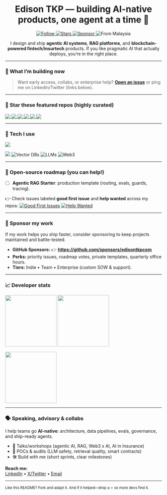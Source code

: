 <!---
EdisonTKPcom/EdisonTKPcom is a ✨ special ✨ repository because its `README.md` (this file) appears on your GitHub profile.
You can click the Preview link to take a look at your changes.
--->


<!-- Profile Header -->
<h1 align="center">Edison TKP — building AI-native products, one agent at a time 🤖</h1>

<p align="center">
  <a href="https://github.com/edisontkpcom?tab=followers">
    <img alt="Follow" src="https://img.shields.io/github/followers/edisontkpcom?label=Follow%20%40edisontkp&style=social">
  </a>
  <a href="https://github.com/edisontkpcom?tab=repositories&q=&type=source&language=&sort=stargazers">
    <img alt="Stars" src="https://img.shields.io/github/stars/edisontkpcom?style=social">
  </a>
  <a href="https://github.com/sponsors/edisontkpcom">
    <img alt="Sponsor" src="https://img.shields.io/badge/Sponsor-%E2%9D%A4%EF%B8%8F-ff69b4">
  </a>
  <img alt="From Malaysia" src="https://img.shields.io/badge/MY-Kuala%20Lumpur-1f6feb">
</p>

<p align="center">
  I design and ship <b>agentic AI systems</b>, <b>RAG platforms</b>, and <b>blockchain-powered fintech/insurtech</b> products.  
  If you like pragmatic AI that actually deploys, you’re in the right place.
</p>

---

### 🚀 What I’m building now


> Want early access, collabs, or enterprise help? **[Open an issue]([[https://github.com/edisontkp/edisontkp/issues/new](https://github.com/edisontkpcom/edisontkpcom/issues/)](https://github.com/edisontkpcom/edisontkpcom/issues/))** or ping me on LinkedIn/Twitter (links below).

---

### 🌟 Star these featured repos (highly curated)
<a href="https://github.com/edisontkpcom/ai-engineer-cookbook">
  <img align="center" src="https://github-readme-stats.vercel.app/api/pin/?username=edisontkpcom&repo=ai-engineer-cookbook&description_lines_count=2" />
</a>
<a href="https://github.com/edisontkpcom/rag-n-roll-architectures">
  <img align="center" src="https://github-readme-stats.vercel.app/api/pin/?username=edisontkpcom&repo=rag-n-roll-architectures&description_lines_count=2" />
</a>
<a href="https://github.com/edisontkpcom/web3-engineer-cookbook">
  <img align="center" src="https://github-readme-stats.vercel.app/api/pin/?username=edisontkpcom&repo=web3-engineer-cookbook&description_lines_count=2" />
</a>
<a href="https://github.com/edisontkpcom/ai-device-setup">
  <img align="center" src="https://github-readme-stats.vercel.app/api/pin/?username=edisontkpcom&repo=ai-device-setup&description_lines_count=2" />
</a>
<a href="https://github.com/edisontkpcom/agentic-rag-starter">
  <img align="center" src="https://github-readme-stats.vercel.app/api/pin/?username=edisontkpcom&repo=agentic-rag-starter&description_lines_count=2" />
</a>
<a href="https://github.com/edisontkpcom/Awesome-GenBI">
  <img align="center" src="https://github-readme-stats.vercel.app/api/pin/?username=edisontkpcom&repo=Awesome-GenBI&description_lines_count=2" />
</a>

<br clear="both"/>

---

### 🧩 Tech I use
<p>
  <img src="https://skillicons.dev/icons?i=python,fastapi,flask,js,ts,react,nextjs,tailwind,flutter,postgres,redis,docker,kubernetes,aws,gcp,azure,terraform,linux,git,githubactions&perline=10" />
</p>
<p>
  <img src="https://skillicons.dev/icons?i=pytorch,tensorflow,opencv&perline=10" />
  <img alt="Vector DBs" src="https://img.shields.io/badge/VectorDB-Qdrant%20%7C%20pgvector-5865F2">
  <img alt="LLMs" src="https://img.shields.io/badge/LLMs-Llama%203%20%7C%20GPT%20%7C%20DeepSeek-0ea5e9">
  <img alt="Web3" src="https://img.shields.io/badge/Web3-Solana%20%7C%20EVM-14b8a6">
</p>

---

### 🧭 Open-source roadmap (you can help!)
- [ ] **Agentic RAG Starter**: production template (routing, evals, guards, tracing).  

  
👉 Check issues labeled **good first issue** and **help wanted** across my repos:
[![Good First Issues](https://img.shields.io/badge/Issues-good%20first%20issue-blue)](https://github.com/issues?q=is%3Aissue+is%3Aopen+user%3Aedisontkp+label%3A%22good+first+issue%22)
[![Help Wanted](https://img.shields.io/badge/Issues-help%20wanted-blueviolet)](https://github.com/issues?q=is%3Aissue+is%3Aopen+user%3Aedisontkp+label%3A%22help+wanted%22)

---

### 💖 Sponsor my work
If my work helps you ship faster, consider sponsoring to keep projects maintained and battle-tested.

- **GitHub Sponsors:** 👉 **https://github.com/sponsors/edisontkpcom**  
- **Perks:** priority issues, roadmap votes, private templates, quarterly office hours.  
- **Tiers:** Indie • Team • Enterprise (custom SOW & support).

---

### 📈 Developer stats
<p>
  <img height="165" src="https://github-readme-stats.vercel.app/api?username=edisontkp&show_icons=true&include_all_commits=true&count_private=true" />
  <img height="165" src="https://github-readme-streak-stats.herokuapp.com?user=edisontkp" />
</p>
<p>
  <img height="165" src="https://github-readme-stats.vercel.app/api/top-langs/?username=edisontkp&layout=compact&langs_count=10" />
</p>

---

### 🗣️ Speaking, advisory & collabs
I help teams go **AI-native**: architecture, data pipelines, evals, governance, and ship-ready agents.
- 🎤 Talks/workshops (agentic AI, RAG, Web3 x AI, AI in Insurance)
- 🧪 POCs & audits (LLM safety, retrieval quality, smart contracts)
- 🛠️ Build with me (short sprints, clear milestones)

**Reach me:**  
<a href="https://www.linkedin.com/in/edisontkp">LinkedIn</a> • 
<a href="https://x.com/edisontkp">X/Twitter</a> • 
<a href="mailto:im@edisontkp.com">Email</a>

---

<sub>Like this README? Fork and adapt it. And if it helped—drop a ⭐ so more devs find it.</sub>
